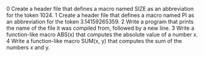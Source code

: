 0 Create a header file that defines a macro named SIZE as an abbreviation for the token 1024.
1 Create a header file that defines a macro named PI as an abbreviation for the token 3.14159265359.
2 Write a program that prints the name of the file it was compiled from, followed by a new line.
3 Write a function-like macro ABS(x) that computes the absolute value of a number x.
4 Write a function-like macro SUM(x, y) that computes the sum of the numbers x and y.

